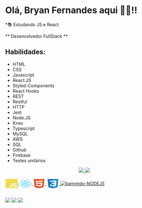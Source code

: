 # Olá, Bryan Fernandes aqui 👋🏾!!
*📚 Estudando JS e React

** Desenvolvedor FullStack **

## Habilidades:
* HTML
* CSS
* Javascript
* React.JS
* Styled-Components 
* React Hooks
* REST
* Restful
* HTTP
* Jest
* Node.JS
* Knex
* Typescript
* MySQL
* AWS
* SQL
* Github
* Firebase 
* Testes unitários

<div align="center">
  <a href="https://github.com/bammido">
  <img height="180em" src="https://github-readme-stats.vercel.app/api?username=bammido&show_icons=true&theme=vision-friendly-dark&include_all_commits=true&count_private=true"/>
  <img height="180em" src="https://github-readme-stats.vercel.app/api/top-langs/?username=bammido&layout=compact&langs_count=7&theme=vision-friendly-dark"/>
</div>
  
  <div style="display: inline_block"><br>
  <img align="center" alt="bammido-Js" height="30" width="40" src="https://raw.githubusercontent.com/devicons/devicon/master/icons/javascript/javascript-plain.svg">
  <img align="center" alt="bammido-React" height="30" width="40" src="https://raw.githubusercontent.com/devicons/devicon/master/icons/react/react-original.svg">
  <img align="center" alt="bammido-HTML" height="30" width="40" src="https://raw.githubusercontent.com/devicons/devicon/master/icons/html5/html5-original.svg">
  <img align="center" alt="bammido-CSS" height="30" width="40" src="https://raw.githubusercontent.com/devicons/devicon/master/icons/css3/css3-original.svg">
  <img align="center" alt="bammido-NODEJS" height="60" width="75" src="https://cdn.jsdelivr.net/gh/devicons/devicon/icons/nodejs/nodejs-original-wordmark.svg">
</div>
  
  ##
  
  <div> 
  <a href="https://api.whatsapp.com/send?phone=5584996495206&text=Ol%C3%A1%20Bryan..." target="_blank"><img src="https://img.shields.io/badge/WhatsApp-25D366?style=for-the-badge&logo=whatsapp&logoColor=white" target="_blank"></a>
  <a href = "mailto:bryanfernandes8@gmail.com"><img src="https://img.shields.io/badge/-Gmail-%23333?style=for-the-badge&logo=gmail&logoColor=white" target="_blank"></a>
  <a href="https://www.linkedin.com/in/bryan-fernandes-de-oliveira-8085671a8/" target="_blank"><img src="https://img.shields.io/badge/-LinkedIn-%230077B5?style=for-the-badge&logo=linkedin&logoColor=white" target="_blank"></a> 
 </div>
